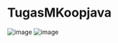 ﻿# TugasMKoopjava
 
 ![image](https://user-images.githubusercontent.com/92787567/195996715-f9b5310b-cea5-4b9d-a290-114c4672fedc.png)
![image](https://user-images.githubusercontent.com/92787567/195996747-67d5bff6-0cf8-4342-839f-6ad54b32f079.png)

